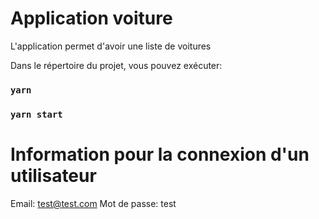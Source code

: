 # Application voiture
L'application permet d'avoir une liste de voitures

Dans le répertoire du projet, vous pouvez exécuter:

### `yarn`
### `yarn start`

# Information pour la connexion d'un utilisateur
Email: test@test.com
Mot de passe: test
